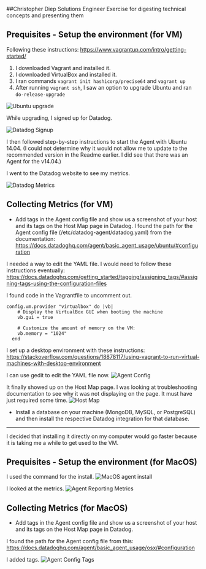 ##Christopher Diep
Solutions Engineer Exercise for digesting technical concepts and presenting them

## Prequisites - Setup the environment (for VM)

Following these instructions: https://www.vagrantup.com/intro/getting-started/
1. I downloaded Vagrant and installed it.
2. I downloaded VirtualBox and installed it.
3. I ran commands `vagrant init hashicorp/precise64` and `vagrant up`
4. After running `vagrant ssh`, I saw an option to upgrade Ubuntu and ran `do-release-upgrade`

![Ubuntu upgrade](img/0-ubuntu-upgrade.png)

While upgrading, I signed up for Datadog.

![Datadog Signup](img/0-datadog-signup.png)

I then followed step-by-step instructions to start the Agent with Ubuntu 14.04. (I could not determine why it would not allow me to update to the recommended version in the Readme earlier. I did see that there was an Agent for the v14.04.)

I went to the Datadog website to see my metrics.

![Datadog Metrics](img/0-datadog-metrics.png)

## Collecting Metrics (for VM)
* Add tags in the Agent config file and show us a screenshot of your host and its tags on the Host Map page in Datadog.
I found the path for the Agent config file (/etc/datadog-agent/datadog.yaml) from the documentation: https://docs.datadoghq.com/agent/basic_agent_usage/ubuntu/#configuration

I needed a way to edit the YAML file. I would need to follow these instructions eventually: https://docs.datadoghq.com/getting_started/tagging/assigning_tags/#assigning-tags-using-the-configuration-files

I found code in the Vagrantfile to uncomment out.

```
config.vm.provider "virtualbox" do |vb|
    # Display the VirtualBox GUI when booting the machine
    vb.gui = true

    # Customize the amount of memory on the VM:
    vb.memory = "1024"
  end
```

I set up a desktop environment with these instructions: https://stackoverflow.com/questions/18878117/using-vagrant-to-run-virtual-machines-with-desktop-environment

I can use gedit to edit the YAML file now.
![Agent Config](img/1-agent-config-tags.png)

It finally showed up on the Host Map page. I was looking at troubleshooting documentation to see why it was not displaying on the page. It must have just required some time.
![Host Map](img/1-host-map-page.png)

* Install a database on your machine (MongoDB, MySQL, or PostgreSQL) and then install the respective Datadog integration for that database.

---

I decided that installing it directly on my computer would go faster because it is taking me a while to get used to the VM.

## Prequisites - Setup the environment (for MacOS)

I used the command for the install.
![MacOS agent install](img/0-datadog-install-macos.png)

I looked at the metrics.
![Agent Reporting Metrics](img/0-agent-reporting-metrics.png)

## Collecting Metrics (for MacOS)
* Add tags in the Agent config file and show us a screenshot of your host and its tags on the Host Map page in Datadog.

I found the path for the Agent config file from this: https://docs.datadoghq.com/agent/basic_agent_usage/osx/#configuration

I added tags.
![Agent Config Tags](img/1-agent-config-tags-macos.png)
